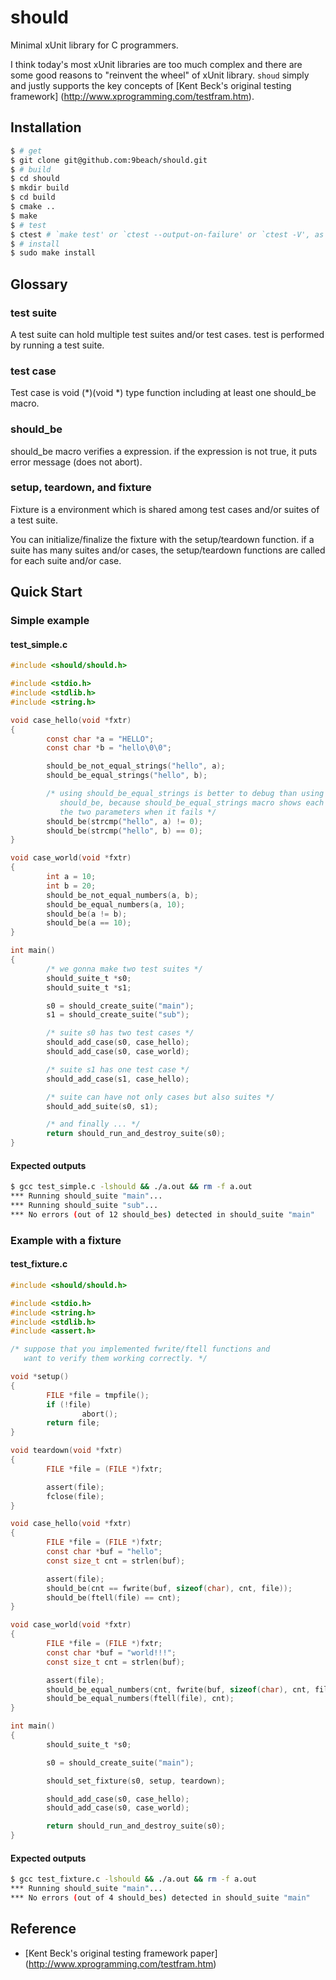 # should

Minimal xUnit library for C programmers.

I think today's most xUnit libraries are too much complex and there are
some good reasons to "reinvent the wheel" of xUnit library. `shoud` simply and 
justly supports the key concepts of [Kent Beck's original testing framework]
(http://www.xprogramming.com/testfram.htm).

## Installation

```bash
$ # get
$ git clone git@github.com:9beach/should.git
$ # build
$ cd should
$ mkdir build
$ cd build
$ cmake ..
$ make
$ # test
$ ctest # `make test' or `ctest --output-on-failure' or `ctest -V', as you like
$ # install
$ sudo make install
```

## Glossary

### test suite

A test suite can hold multiple test suites and/or test cases. test is performed 
by running a test suite.

### test case

Test case is void (*)(void *) type function including at least one should_be 
macro.

### should_be

should_be macro verifies a expression. if the expression is not true, it puts 
error message (does not abort).

### setup, teardown, and fixture

Fixture is a environment which is shared among test cases and/or suites of a 
test suite.

You can initialize/finalize the fixture with the setup/teardown function. if a 
suite has many suites and/or cases, the setup/teardown functions are called 
for each suite and/or case.

## Quick Start

### Simple example
#### test_simple.c
```C
#include <should/should.h>

#include <stdio.h>
#include <stdlib.h>
#include <string.h>

void case_hello(void *fxtr)
{
        const char *a = "HELLO";
        const char *b = "hello\0\0";

        should_be_not_equal_strings("hello", a);
        should_be_equal_strings("hello", b);

        /* using should_be_equal_strings is better to debug than using
           should_be, because should_be_equal_strings macro shows each value of
           the two parameters when it fails */
        should_be(strcmp("hello", a) != 0);
        should_be(strcmp("hello", b) == 0);
}

void case_world(void *fxtr)
{
        int a = 10;
        int b = 20;
        should_be_not_equal_numbers(a, b);
        should_be_equal_numbers(a, 10);
        should_be(a != b);
        should_be(a == 10);
}

int main()
{
        /* we gonna make two test suites */
        should_suite_t *s0;
        should_suite_t *s1;

        s0 = should_create_suite("main");
        s1 = should_create_suite("sub");

        /* suite s0 has two test cases */
        should_add_case(s0, case_hello);
        should_add_case(s0, case_world);

        /* suite s1 has one test case */
        should_add_case(s1, case_hello);

        /* suite can have not only cases but also suites */
        should_add_suite(s0, s1);

        /* and finally ... */
        return should_run_and_destroy_suite(s0);
}
```

#### Expected outputs
```bash
$ gcc test_simple.c -lshould && ./a.out && rm -f a.out
*** Running should_suite "main"...
*** Running should_suite "sub"...
*** No errors (out of 12 should_bes) detected in should_suite "main"
```

### Example with a fixture
#### test_fixture.c
```C
#include <should/should.h>

#include <stdio.h>
#include <string.h>
#include <stdlib.h>
#include <assert.h>

/* suppose that you implemented fwrite/ftell functions and 
   want to verify them working correctly. */

void *setup()
{
        FILE *file = tmpfile();
        if (!file)
                abort();
        return file;
}

void teardown(void *fxtr)
{
        FILE *file = (FILE *)fxtr;

        assert(file);
        fclose(file);
}

void case_hello(void *fxtr)
{
        FILE *file = (FILE *)fxtr;
        const char *buf = "hello";
        const size_t cnt = strlen(buf);

        assert(file);
        should_be(cnt == fwrite(buf, sizeof(char), cnt, file));
        should_be(ftell(file) == cnt);
}

void case_world(void *fxtr)
{
        FILE *file = (FILE *)fxtr;
        const char *buf = "world!!!";
        const size_t cnt = strlen(buf);

        assert(file);
        should_be_equal_numbers(cnt, fwrite(buf, sizeof(char), cnt, file));
        should_be_equal_numbers(ftell(file), cnt);
}

int main()
{
        should_suite_t *s0;

        s0 = should_create_suite("main");

        should_set_fixture(s0, setup, teardown);

        should_add_case(s0, case_hello);
        should_add_case(s0, case_world);

        return should_run_and_destroy_suite(s0);
}
```

#### Expected outputs
```bash
$ gcc test_fixture.c -lshould && ./a.out && rm -f a.out
*** Running should_suite "main"...
*** No errors (out of 4 should_bes) detected in should_suite "main"
```

## Reference
* [Kent Beck's original testing framework paper]
(http://www.xprogramming.com/testfram.htm)
